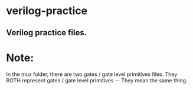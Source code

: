 # verilog-practice
Verilog practice files. 
-------------------------

# Note:

In the mux folder, there are two gates / gate level primitives files. They BOTH represent gates / gate level primitives -- They mean the same thing.

